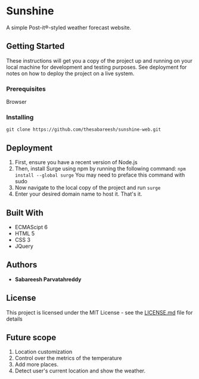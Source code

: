 # Sunshine

A simple Post-it®-styled weather forecast website.

## Getting Started

These instructions will get you a copy of the project up and running on your local machine for development and testing purposes. See deployment for notes on how to deploy the project on a live system.

### Prerequisites

Browser


### Installing

`git clone https://github.com/thesabareesh/sunshine-web.git`

## Deployment

1. First, ensure you have a recent version of Node.js
2. Then, install Surge using npm by running the following command:
  `npm install --global surge`
  You may need to preface this command with sudo
3. Now navigate to the local copy of the project and run `surge`
4. Enter your desired domain name to host it. That's it.

## Built With

* ECMAScipt 6
* HTML 5
* CSS 3
* JQuery

## Authors

* **Sabareesh Parvatahreddy**

## License

This project is licensed under the MIT License - see the [LICENSE.md](LICENSE.md) file for details

## Future scope
1. Location customization
2. Control over the metrics of the temperature
3. Add more places.
4. Detect user's current location and show the weather.


